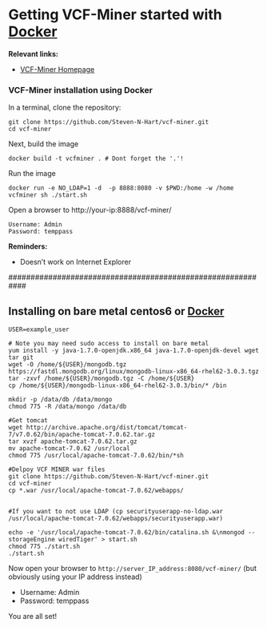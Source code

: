 
# Getting VCF-Miner started with [Docker](https://www.docker.com/)

**Relevant links:**
 * [VCF-Miner Homepage](http://bioinformaticstools.mayo.edu/research/vcf-miner/) 
 

### VCF-Miner installation using Docker 

In a terminal, clone the repository:
```
git clone https://github.com/Steven-N-Hart/vcf-miner.git
cd vcf-miner
```
Next, build the image
```
docker build -t vcfminer . # Dont forget the '.'!
```
Run the image
``` 
docker run -e NO_LDAP=1 -d  -p 8888:8080 -v $PWD:/home -w /home vcfminer sh ./start.sh
```
Open a browser to http://your-ip:8888/vcf-miner/

```
Username: Admin
Password: temppass
```
**Reminders:** 
 * Doesn’t work on Internet Explorer

############################################################

## Installing on bare metal centos6 or [Docker](https://www.docker.com/)
```
USER=example_user

# Note you may need sudo access to install on bare metal
yum install -y java-1.7.0-openjdk.x86_64 java-1.7.0-openjdk-devel wget tar git
wget -O /home/${USER}/mongodb.tgz https://fastdl.mongodb.org/linux/mongodb-linux-x86_64-rhel62-3.0.3.tgz
tar -zxvf /home/${USER}/mongodb.tgz -C /home/${USER}
cp /home/${USER}/mongodb-linux-x86_64-rhel62-3.0.3/bin/* /bin

mkdir -p /data/db /data/mongo
chmod 775 -R /data/mongo /data/db 

#Get tomcat
wget http://archive.apache.org/dist/tomcat/tomcat-7/v7.0.62/bin/apache-tomcat-7.0.62.tar.gz
tar xvzf apache-tomcat-7.0.62.tar.gz
mv apache-tomcat-7.0.62 /usr/local
chmod 775 /usr/local/apache-tomcat-7.0.62/bin/*sh

#Delpoy VCF MINER war files
git clone https://github.com/Steven-N-Hart/vcf-miner.git
cd vcf-miner
cp *.war /usr/local/apache-tomcat-7.0.62/webapps/


#If you want to not use LDAP (cp securityuserapp-no-ldap.war /usr/local/apache-tomcat-7.0.62/webapps/securityuserapp.war)

echo -e '/usr/local/apache-tomcat-7.0.62/bin/catalina.sh &\nmongod --storageEngine wiredTiger' > start.sh
chmod 775 ./start.sh
./start.sh

```


Now open your browser to `http://server_IP_address:8080/vcf-miner/` (but obviously using your IP address instead)
 * Username: Admin
 * Password: temppass

You are all set!

